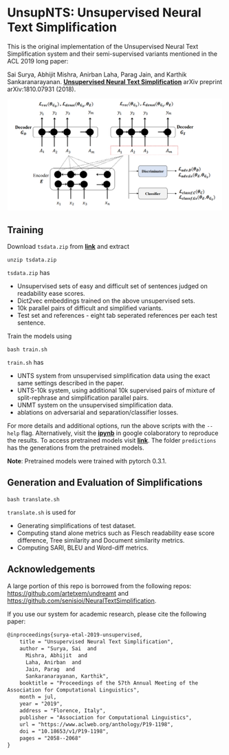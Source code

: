 UnsupNTS: Unsupervised Neural Text Simplification
==============

This is the original implementation of the Unsupervised Neural Text Simplification system and their semi-supervised variants mentioned in the ACL 2019 long paper:

Sai Surya, Abhijit Mishra, Anirban Laha, Parag Jain, and Karthik Sankaranarayanan. **[Unsupervised Neural Text Simplification](https://arxiv.org/pdf/1810.07931.pdf)** arXiv preprint arXiv:1810.07931 (2018).

<img src="UnsupNTS.png" width="500">


Training
--------
Download `tsdata.zip` from **[link](https://drive.google.com/open?id=1oHDTOX5u4JS8RvnvlogeQaGPvarjKRk-)** and extract
```
unzip tsdata.zip
```
`tsdata.zip` has
- Unsupervised sets of easy and difficult set of sentences judged on readability ease scores.
- Dict2vec embeddings trained on the above unsupervised sets. 
- 10k parallel pairs of difficult and simplified variants.
- Test set and references - eight tab seperated references per each test sentence.

Train the models using
```
bash train.sh
```
`train.sh` has 
- UNTS system from unsupervised simplification data using the exact same settings described in the paper.
- UNTS-10k system, using additional 10k supervised pairs of mixture of split-rephrase and simplification parallel pairs. 
- UNMT system on the unsupervised simplification data.
- ablations on adversarial and separation/classifier losses.

For more details and additional options, run the above scripts with the `--help` flag.
Alternatively, visit the **[ipynb](https://drive.google.com/file/d/1cVuzsU389WC9-1NliaP6mpBU77ZkgW6v/view?usp=sharing)** in google colaboratory to reproduce the results. To access pretrained models visit **[link](https://drive.google.com/file/d/11U-MnbjkLQXK_z5R6RPsfSZWwmSPoj34/view?usp=sharing)**. The folder `predictions` has the generations from the pretrained models. 

**Note**: Pretrained models were trained with pytorch 0.3.1.

Generation and Evaluation of Simplifications 
--------
```
bash translate.sh
```
`translate.sh` is used for
- Generating simplifications of test dataset.
- Computing stand alone metrics such as Flesch readability ease score difference, Tree similarity and Document similarity metrics.
- Computing  SARI, BLEU and Word-diff metrics.

Acknowledgements
--------
A large portion of this repo is borrowed from the following repos: https://github.com/artetxem/undreamt and https://github.com/senisioi/NeuralTextSimplification.

If you use our system for academic research, please cite the following paper:
```
@inproceedings{surya-etal-2019-unsupervised,
    title = "Unsupervised Neural Text Simplification",
    author = "Surya, Sai  and
      Mishra, Abhijit  and
      Laha, Anirban  and
      Jain, Parag  and
      Sankaranarayanan, Karthik",
    booktitle = "Proceedings of the 57th Annual Meeting of the Association for Computational Linguistics",
    month = jul,
    year = "2019",
    address = "Florence, Italy",
    publisher = "Association for Computational Linguistics",
    url = "https://www.aclweb.org/anthology/P19-1198",
    doi = "10.18653/v1/P19-1198",
    pages = "2058--2068"
}
```
